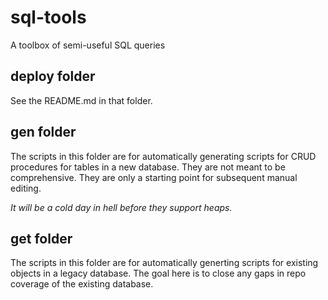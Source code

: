 # sql-tools
A toolbox of semi-useful SQL queries

## deploy folder

See the README.md in that folder.

## gen folder

The scripts in this folder are for automatically generating scripts for CRUD procedures for tables in a new database. They are not meant to be comprehensive. They are only a starting point for subsequent manual editing.

*It will be a cold day in hell before they support heaps.*

## get folder

The scripts in this folder are for automatically generting scripts for existing objects in a legacy database. The goal here is to close any gaps in repo coverage of the existing database.